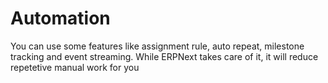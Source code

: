 
# Automation


You can use some features like assignment rule, auto repeat, milestone tracking and event streaming. While ERPNext takes care of it, it will reduce repetetive manual work for you


